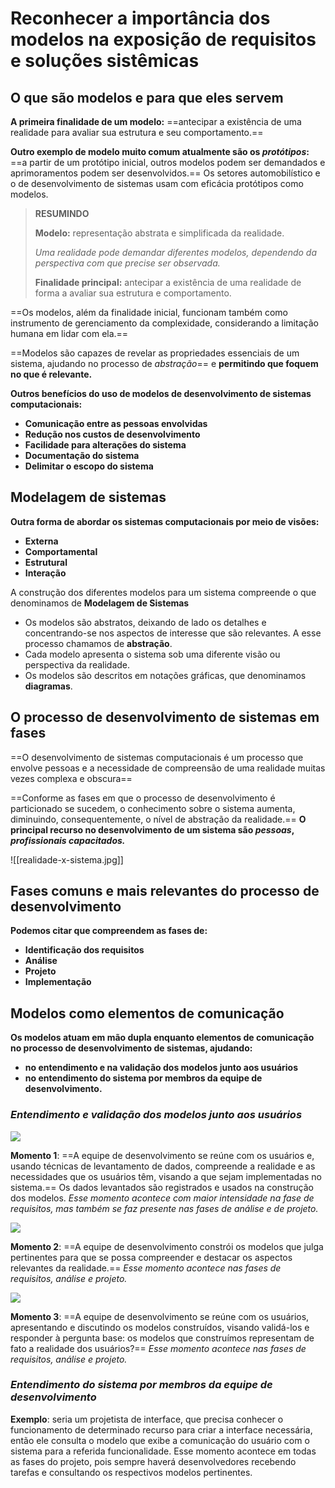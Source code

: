 # **Reconhecer a importância dos modelos na exposição de requisitos e soluções sistêmicas**

## O que são modelos e para que eles servem

 **A primeira finalidade de um modelo:** ==antecipar a existência de uma realidade para avaliar sua estrutura e seu comportamento.==
 
 **Outro exemplo de modelo muito comum atualmente são os *protótipos*:**  ==a partir de um protótipo inicial, outros modelos podem ser demandados e aprimoramentos podem ser desenvolvidos.== Os setores automobilístico e o de desenvolvimento de sistemas usam com eficácia protótipos como modelos.

> **RESUMINDO**
> 
> **Modelo:** representação abstrata e simplificada da realidade.
> 
> *Uma realidade pode demandar diferentes modelos, dependendo da perspectiva com que precise ser observada.*
> 
> **Finalidade principal:** antecipar a existência de uma realidade de forma a avaliar sua estrutura e comportamento.

==Os modelos, além da finalidade inicial, funcionam também como instrumento de gerenciamento da complexidade, considerando a limitação humana em lidar com ela.==

==Modelos são capazes de revelar as propriedades essenciais de um sistema, ajudando no processo de *abstração*== e **permitindo que foquem no que é relevante.**

**Outros benefícios do uso de modelos de desenvolvimento de sistemas computacionais:**
- **Comunicação entre as pessoas envolvidas**
- **Redução nos custos de desenvolvimento**
- **Facilidade para alterações do sistema**
- **Documentação do sistema**
- **Delimitar o escopo do sistema**

## Modelagem de sistemas

**Outra forma de abordar os sistemas computacionais por meio de visões:**
- **Externa**
- **Comportamental**
- **Estrutural**
- **Interação**

A construção dos diferentes modelos para um sistema compreende o que denominamos de **Modelagem de Sistemas**

- Os modelos são abstratos, deixando de lado os detalhes e concentrando-se nos aspectos de interesse que são relevantes. A esse processo chamamos de **abstração**.
- Cada modelo apresenta o sistema sob uma diferente visão ou perspectiva da realidade.
- Os modelos são descritos em notações gráficas, que denominamos **diagramas**.
## O processo de desenvolvimento de sistemas em fases

==O desenvolvimento de sistemas computacionais é um processo que envolve pessoas e a necessidade de compreensão de uma realidade muitas vezes complexa e obscura==

==Conforme as fases em que o processo de desenvolvimento é particionado se sucedem, o conhecimento sobre o sistema aumenta, diminuindo, consequentemente, o nível de abstração da realidade.== **O principal recurso no desenvolvimento de um sistema são *pessoas*, *profissionais capacitados.***

![[realidade-x-sistema.jpg]]

## Fases comuns e mais relevantes do processo de desenvolvimento

**Podemos citar que compreendem as fases de:**
- **Identificação dos requisitos**
- **Análise**
- **Projeto**
- **Implementação**

## Modelos como elementos de comunicação

**Os modelos atuam em mão dupla enquanto elementos de comunicação no processo de desenvolvimento de sistemas, ajudando:**
- **no entendimento e na validação dos modelos junto aos usuários**
- **no entendimento do sistema por membros da equipe de desenvolvimento.**

### *Entendimento e validação dos modelos junto aos usuários*

![](momento1.jpg)

**Momento 1**: ==A equipe de desenvolvimento se reúne com os usuários e, usando técnicas de levantamento de dados, compreende a realidade e as necessidades que os usuários têm, visando a que sejam implementadas no sistema.== Os dados levantados são registrados e usados na construção dos modelos. *Esse momento acontece com maior intensidade na fase de requisitos, mas também se faz presente nas fases de análise e de projeto.*

![](momento2.jpg)

**Momento 2**: ==A equipe de desenvolvimento constrói os modelos que julga pertinentes para que se possa compreender e destacar os aspectos relevantes da realidade.== *Esse momento acontece nas fases de requisitos, análise e projeto.*

![](momento3.jpg)

**Momento 3**: ==A equipe de desenvolvimento se reúne com os usuários, apresentando e discutindo os modelos construídos, visando validá-los e responder à pergunta base: os modelos que construímos representam de fato a realidade dos usuários?== *Esse momento acontece nas fases de requisitos, análise e projeto.*

### *Entendimento do sistema por membros da equipe de desenvolvimento*

**Exemplo**: seria um projetista de interface, que precisa conhecer o funcionamento de determinado recurso para criar a interface necessária, então ele consulta o modelo que exibe a comunicação do usuário com o sistema para a referida funcionalidade. Esse momento acontece em todas as fases do projeto, pois sempre haverá desenvolvedores recebendo tarefas e consultando os respectivos modelos pertinentes.